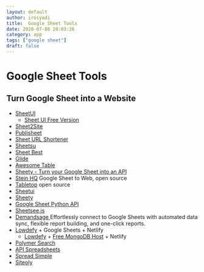 ```yaml
---
layout: default
author: irosyadi
title:  Google Sheet Tools
date: 2020-07-08 20:03:26
category: app
tags: ["google sheet"]
draft: false
---
```


# Google Sheet Tools

## Turn Google Sheet into a Website
- [SheetUI](https://sheetui.com/)
    - [Sheet UI Free Version](https://sheetui.vercel.app/edit/0)
- [Sheet2Site](https://www.sheet2site.com/)
- [Publisheet](https://www.publisheet.com/)
- [Sheet URL Shortener ](https://github.com/ahmetb/sheets-url-shortener)
- [Sheetsu](https://sheetsu.com/)
- [Sheet Best](https://sheet.best/)
- [Glide](https://www.glideapps.com/)
- [Awesome Table](https://awesome-table.com/)
- [Sheety - Turn your Google Sheet into an API](https://sheety.co/)
- [Stein HQ](https://steinhq.com/) Google Sheet to Web, open source
- [Tabletop](https://github.com/jsoma/tabletop) open source
- [Sheetui](https://sheetui.com/)
- [Sheety](https://sheety.co/)
- [Google Sheet Python API](https://github.com/burnash/gspread)
- [Sheetsee.js](https://github.com/jlord/sheetsee.js)
- [Demandsage ](https://www.demandsage.com/) Effortlessly connect to Google Sheets with automated data sync, flexible report building, and one-click reports.
- [Lowdefy](https://docs.lowdefy.com/next-steps) + Google Sheets + Netlify
  - [Lowdefy](https://docs.lowdefy.com/next-steps) + [Free MongoDB Host](https://www.mongodb.com/try) + Netlify
- [Polymer Search](https://www.polymersearch.com/)
- [API Spreadsheets](https://www.apispreadsheets.com/)
- [Spread Simple](https://spreadsimple.com/)
- [Siteoly](https://siteoly.com/)